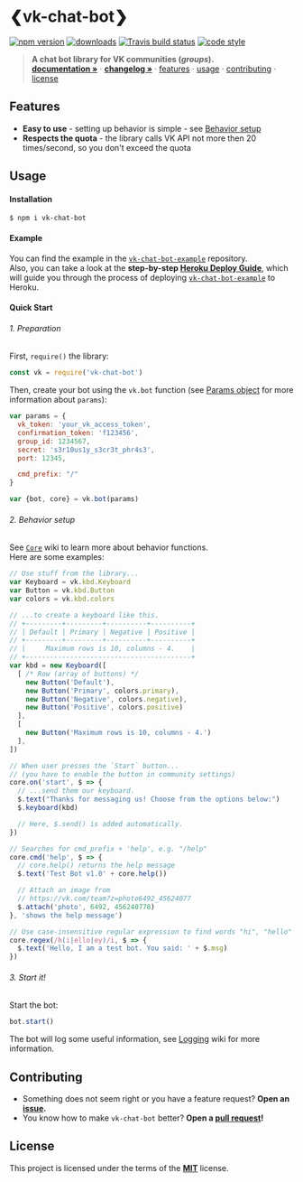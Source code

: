 # ❮vk-chat-bot❯
[![npm version][badges/npm]][npm]
[![downloads][badges/downloads]][npm]
[![Travis build status][badges/travis]][travis]
[![code style][badges/standard]][standard]  

> **A chat bot library for VK communities (*groups*).**    
> **[documentation »][wiki]** ⋅
> **[changelog »][changelog]** ⋅
> [features](#features) ⋅
> [usage](#usage) ⋅
> [contributing](#contributing) ⋅
> [license](#license)

## Features
- **Easy to use** - setting up behavior is simple - see [Behavior setup](#2-behavior-setup)
- **Respects the quota** - the library calls VK API not more then 20 times/second, so you don't exceed the quota

## Usage
#### Installation
```console
$ npm i vk-chat-bot
```

#### Example
You can find the example in the [`vk-chat-bot-example`][example] repository.    
Also, you can take a look at the **step-by-step [Heroku Deploy Guide][wiki/Heroku-Deploy-Guide]**, which will guide you through the process of deploying [`vk-chat-bot-example`][example] to Heroku.

#### Quick Start
###### 1. Preparation
First, `require()` the library:
```js
const vk = require('vk-chat-bot')
```

Then, create your bot using the `vk.bot` function (see [Params object][wiki/Main#params-object] for more information about `params`):
```js
var params = {
  vk_token: 'your_vk_access_token',
  confirmation_token: 'f123456',
  group_id: 1234567,
  secret: 's3r10us1y_s3cr3t_phr4s3',
  port: 12345,

  cmd_prefix: "/"
}

var {bot, core} = vk.bot(params)
```

###### 2. Behavior setup

See [`Core`][wiki/Core] wiki to learn more about behavior functions.   
Here are some examples:
```js
// Use stuff from the library...
var Keyboard = vk.kbd.Keyboard
var Button = vk.kbd.Button
var colors = vk.kbd.colors

// ...to create a keyboard like this.
// +---------+---------+----------+----------+
// | Default | Primary | Negative | Positive |
// +---------+---------+----------+----------+
// |     Maximum rows is 10, columns - 4.    |
// +-----------------------------------------+
var kbd = new Keyboard([
  [ /* Row (array of buttons) */
    new Button('Default'),
    new Button('Primary', colors.primary),
    new Button('Negative', colors.negative),
    new Button('Positive', colors.positive)
  ],
  [
    new Button('Maximum rows is 10, columns - 4.')
  ],
])

// When user presses the `Start` button...
// (you have to enable the button in community settings)
core.on('start', $ => {
  // ...send them our keyboard.
  $.text("Thanks for messaging us! Choose from the options below:")
  $.keyboard(kbd)

  // Here, $.send() is added automatically.
})
```
```js
// Searches for cmd_prefix + 'help', e.g. "/help"
core.cmd('help', $ => {
  // core.help() returns the help message
  $.text('Test Bot v1.0' + core.help())

  // Attach an image from
  // https://vk.com/team?z=photo6492_45624077
  $.attach('photo', 6492, 456240778)
}, 'shows the help message')
```
```js
// Use case-insensitive regular expression to find words "hi", "hello" or "hey"
core.regex(/h(i|ello|ey)/i, $ => {
  $.text('Hello, I am a test bot. You said: ' + $.msg)
})
```

###### 3. Start it!
Start the bot:

```js
bot.start()
```

The bot will log some useful information, see [Logging][wiki/Logging] wiki for more information.

## Contributing
- Something does not seem right or you have a feature request? **Open an [issue][issues].**
- You know how to make `vk-chat-bot` better? **Open a [pull request][pulls]!**

## License
This project is licensed under the terms of the **[MIT](https://github.com/u32i64/vk-chat-bot/blob/master/LICENSE)** license.

<!-- LINKS -->

[badges/standard]:  https://img.shields.io/badge/code_style-standard-6200ea.svg?style=for-the-badge
[badges/travis]:    https://img.shields.io/travis/u32i64/vk-chat-bot/master.svg?style=for-the-badge&logo=travis
[badges/npm]:       https://img.shields.io/npm/v/vk-chat-bot.svg?style=for-the-badge
[badges/downloads]: https://img.shields.io/npm/dt/vk-chat-bot.svg?style=for-the-badge

[npm]:    https://www.npmjs.com/package/vk-chat-bot
[travis]: https://travis-ci.org/u32i64/vk-chat-bot

[changelog]: https://github.com/u32i64/vk-chat-bot/blob/master/CHANGELOG.md
[license]:   https://github.com/u32i64/vk-chat-bot/blob/master/LICENSE

[wiki]:                     https://github.com/u32i64/vk-chat-bot/wiki
[wiki/Core]:                https://github.com/u32i64/vk-chat-bot/wiki/Core
[wiki/Logging]:             https://github.com/u32i64/vk-chat-bot/wiki/Logging
[wiki/Heroku-Deploy-Guide]: https://github.com/u32i64/vk-chat-bot/wiki/Heroku-Deploy-Guide
[wiki/Main#params-object]:  https://github.com/u32i64/vk-chat-bot/wiki/Main#params-object

[example]: https://github.com/u32i64/vk-chat-bot-example
[issues]:  https://github.com/u32i64/vk-chat-bot/issues
[pulls]:   https://github.com/u32i64/vk-chat-bot/pulls

[standard]: https://standardjs.com
